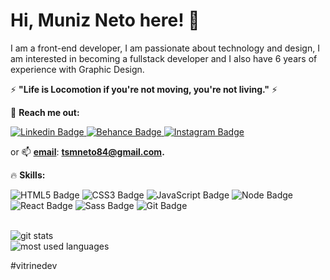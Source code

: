 <!--
## Hi, Muniz Neto here 👋 🚀


**MunizNeto84/MunizNeto84** is a ✨ _special_ ✨ repository because its `README.md` (this file) appears on your GitHub profile.

Here are some ideas to get you started:

- 🔭 I’m currently working on ...
- 🌱 I’m currently learning ...
- 👯 I’m looking to collaborate on ...
- 🤔 I’m looking for help with ...
- 💬 Ask me about ...
- 📫 How to reach me: ...
- 😄 Pronouns: ...
- ⚡ Fun fact: ...
-->

# Hi, Muniz Neto here! 👋

I am a front-end developer, I am passionate about technology and design, I am interested in becoming a fullstack developer and I also have 6 years of experience with Graphic Design.


 ⚡ **"Life is Locomotion if you're not moving, you're not living."** ⚡
 




🚀 **Reach me out:**  


[
![Linkedin Badge](https://img.shields.io/badge/Linkedin-0b1425?style=for-the-badge&logo=Linkedin&logoColor=white&link=https://https://www.linkedin.com/in/munizneto/)](https://www.linkedin.com/in/munizneto/)[
![Behance Badge](https://img.shields.io/badge/Behance-0b1425?style=for-the-badge&logo=Behance&logoColor=white&link=https://www.behance.net/muniznetto/)](https://www.behance.net/muniznetto)[
![Instagram Badge](https://img.shields.io/badge/Instagram-0b1425?style=for-the-badge&logo=Instagram&logoColor=white&link=https://www.instagram.com/muniznetto/)](https://www.instagram.com/muniznetto/)

or 📫 **[email](mailto:tsmneto84@gmail.com)**: **[tsmneto84@gmail.com](mailto:rtsmneto84@gmail.com).** 





🔥 **Skills:**

![HTML5 Badge](https://img.shields.io/badge/HTML5-E34F26?style=for-the-badge&logo=html5&logoColor=white)  ![CSS3 Badge](https://img.shields.io/badge/CSS3-1572B6?style=for-the-badge&logo=css3&logoColor=white) ![JavaScript Badge](https://img.shields.io/badge/JavaScript-F7DF1E?style=for-the-badge&logo=javascript&logoColor=black) ![Node Badge](https://img.shields.io/badge/Node.js-43853D?style=for-the-badge&logo=node.js&logoColor=white) ![React Badge](https://img.shields.io/badge/React-5e60ce?style=for-the-badge&logo=react&logoColor=61DAF3) ![Sass Badge](https://img.shields.io/badge/Sass-CC6699?style=for-the-badge&logo=sass&logoColor=white)    ![Git Badge](https://img.shields.io/badge/Git-F05032?style=for-the-badge&logo=git&logoColor=white) 


<br>

<img src="https://github-readme-stats.vercel.app/api?username=munizneto84&show_icons=tru&theme=gotham" alt="git stats" />

<br>

<img src="https://github-readme-stats.vercel.app/api/top-langs/?username=munizneto84&layout=compact&show_icons=true&theme=gotham" alt="most used languages" />

 #vitrinedev
